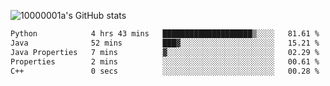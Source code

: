 ![10000001a's GitHub stats](https://github-readme-stats.vercel.app/api?username=10000001a&show_icons=true&theme=onedark&count_private=true)

<!-- [![Top Langs](https://github-readme-stats.vercel.app/api/top-langs/?username=10000001a&layout=compact&theme=onedark&langs_count=5)](https://github.com/anuraghazra/github-readme-stats) -->
<!--
**10000001a/10000001a** is a ✨ _special_ ✨ repository because its `README.md` (this file) appears on your GitHub profile.

Here are some ideas to get you started:

- 🔭 I’m currently working on ...
- 🌱 I’m currently learning ...
- 👯 I’m looking to collaborate on ...
- 🤔 I’m looking for help with ...
- 💬 Ask me about ...
- 📫 How to reach me: ...
- 😄 Pronouns: ...
- ⚡ Fun fact: ...
-->

<!--START_SECTION:waka-->

```txt
Python            4 hrs 43 mins   ████████████████████▒░░░░   81.61 %
Java              52 mins         ███▓░░░░░░░░░░░░░░░░░░░░░   15.21 %
Java Properties   7 mins          ▓░░░░░░░░░░░░░░░░░░░░░░░░   02.29 %
Properties        2 mins          ░░░░░░░░░░░░░░░░░░░░░░░░░   00.61 %
C++               0 secs          ░░░░░░░░░░░░░░░░░░░░░░░░░   00.28 %
```

<!--END_SECTION:waka-->
